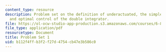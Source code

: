 ```yaml
---
content_type: resource
description: Problem set on the definition of underactuated, the simple pendulum,
  and optimal control of the double integrator.
file: https://ol-ocw-studio-app-production.s3.amazonaws.com/courses/6-832-underactuated-robotics-spring-2009/b112f4ffb3f2f27d4754cb47e3b586c0_MIT6_832s09_pset01.pdf
file_type: application/pdf
resourcetype: Document
title: Problem Set 1
uid: b112f4ff-b3f2-f27d-4754-cb47e3b586c0
---
```

